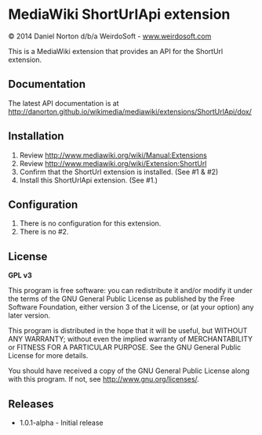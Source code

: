 # MediaWiki ShortUrlApi extension
© 2014 Daniel Norton d/b/a WeirdoSoft - www.weirdosoft.com

This is a MediaWiki extension that provides an API for the ShortUrl extension.

## Documentation
The latest API documentation is at
http://danorton.github.io/wikimedia/mediawiki/extensions/ShortUrlApi/dox/

## Installation

1. Review http://www.mediawiki.org/wiki/Manual:Extensions
2. Review http://www.mediawiki.org/wiki/Extension:ShortUrl
3. Confirm that the ShortUrl extension is installed. (See #1 & #2)
4. Install this ShortUrlApi extension. (See #1.)

## Configuration

1. There is no configuration for this extension.
2. There is no #2.

## License
**GPL v3**

This program is free software: you can redistribute it and/or modify
it under the terms of the GNU General Public License as published by
the Free Software Foundation, either version 3 of the License, or
(at your option) any later version.

This program is distributed in the hope that it will be useful,
but WITHOUT ANY WARRANTY; without even the implied warranty of
MERCHANTABILITY or FITNESS FOR A PARTICULAR PURPOSE.  See the
GNU General Public License for more details.

You should have received a copy of the GNU General Public License
along with this program.  If not, see <http://www.gnu.org/licenses/>.

## Releases

 - 1.0.1-alpha - Initial release
